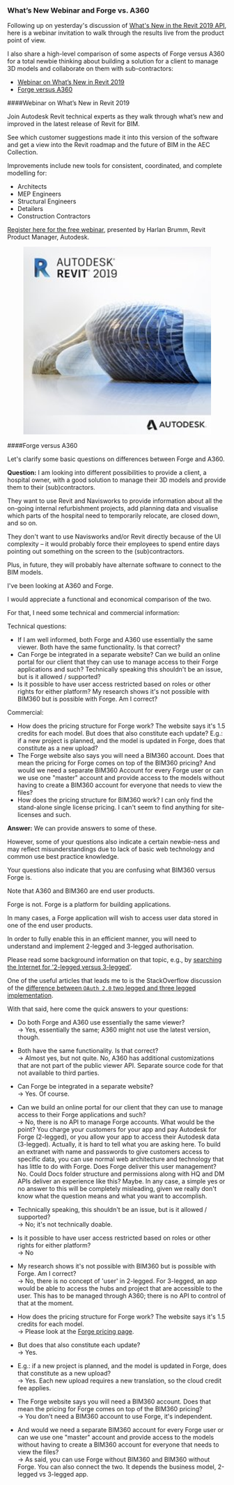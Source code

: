 <head>
<meta http-equiv="Content-Type" content="text/html; charset=utf-8">
<link rel="stylesheet" type="text/css" href="bc.css">
<!--
<script src="run_prettify.js" type="text/javascript"></script>
<script src="https://google-code-prettify.googlecode.com/svn/loader/run_prettify.js" type="text/javascript"></script>
-->
</head>

<!---

- https://www.autodesk.com/campaigns/whats-new-revit-2019-webinar
  /a/doc/revit/tbc/git/a/img/revit_2019.jpg
  Join Autodesk Revit experts for a Webinar on May 2nd to see what's new in #Revit 2019.
  Find out about the new features and functionalities for Architects, MEP Engineers, Structural Engineers and more.
  Register here https://autode.sk/2votIaM 

What’s New Webinar and Forge vs. A360 @AutodeskRevit #RevitAPI #bim #dynamobim @AutodeskForge #ForgeDevCon 

Following up on yesterday's discussion of <i>What's New in the Revit 2019 API</i>, here is a webinar invitation to walk through the results live from the product point of view.
I also share a high-level comparison of some aspects of Forge versus A360 for a total newbie thinking about building a solution for a client to manage 3D models and collaborate on them with sub-contractors
&ndash; Webinar on What’s New in Revit 2019
&ndash; Forge versus A360...

--->

### What’s New Webinar and Forge vs. A360

Following up on yesterday's discussion
of [What's New in the Revit 2019 API](http://thebuildingcoder.typepad.com/blog/2018/04/whats-new-in-the-revit-2019-api.html),
here is a webinar invitation to walk through the results live from the product point of view.

I also share a high-level comparison of some aspects of Forge versus A360 for a total newbie thinking about building a solution for a client to manage 3D models and collaborate on them with sub-contractors:

- [Webinar on What’s New in Revit 2019](#2) 
- [Forge versus A360](#3) 



####<a name="2"></a>Webinar on What’s New in Revit 2019

Join Autodesk Revit technical experts as they walk through what’s new and improved in the latest release of Revit for BIM.

See which customer suggestions made it into this version of the software and get a view into the Revit roadmap and the future of BIM in the AEC Collection.

Improvements include new tools for consistent, coordinated, and complete modelling for:

- Architects
- MEP Engineers
- Structural Engineers
- Detailers
- Construction Contractors

[Register here for the free webinar](https://www.autodesk.com/campaigns/whats-new-revit-2019-webinar), 
presented by Harlan Brumm, Revit Product Manager, Autodesk.
  
<center>
<img src="img/revit_2019.jpg" alt="Revit 2019" width="431"/>
</center>


####<a name="3"></a>Forge versus A360

Let's clarify some basic questions on differences between Forge and A360.

**Question:** I am looking into different possibilities to provide a client, a hospital owner, with a good solution to manage their 3D models and provide them to their (sub)contractors.

They want to use Revit and Navisworks to provide information about all the on-going internal refurbishment projects, add planning data and visualise which parts of the hospital need to temporarily relocate, are closed down, and so on.

They don't want to use Navisworks and/or Revit directly because of the UI complexity &ndash; it would probably force their employees to spend entire days pointing out something on the screen to the (sub)contractors. 

Plus, in future, they will probably have alternate software to connect to the BIM models.

I've been looking at A360 and Forge.

I would appreciate a functional and economical comparison of the two.

For that, I need some technical and commercial information:

Technical questions:

- If I am well informed, both Forge and A360 use essentially the same viewer. Both have the same functionality. Is that correct?
- Can Forge be integrated in a separate website? Can we build an online portal for our client that they can use to manage access to their Forge applications and such? Technically speaking this shouldn't be an issue, but is it allowed / supported?
- Is it possible to have user access restricted based on roles or other rights for either platform? My research shows it's not possible with BIM360 but is possible with Forge. Am I correct?

Commercial: 

- How does the pricing structure for Forge work? The website says it's 1.5 credits for each model. But does that also constitute each update? E.g.: if a new project is planned, and the model is updated in Forge, does that constitute as a new upload?
- The Forge website also says you will need a BIM360 account. Does that mean the pricing for Forge comes on top of the BIM360 pricing? And would we need a separate BIM360 Account for every Forge user or can we use one "master" account and provide access to the models without having to create a BIM360 account for everyone that needs to view the files?
- How does the pricing structure for BIM360 work? I can only find the stand-alone single license pricing. I can't seem to find anything for site-licenses and such.


**Answer:** We can provide answers to some of these.

However, some of your questions also indicate a certain newbie-ness and may reflect misunderstandings due to lack of basic web technology and common use best practice knowledge.

Your questions also indicate that you are confusing what BIM360 versus Forge is.

Note that A360 and BIM360 are end user products.

Forge is not. Forge is a platform for building applications.

In many cases, a Forge application will wish to access user data stored in one of the end user products.

In order to fully enable this in an efficient manner, you will need to understand and implement 2-legged and 3-legged authorisation.

Please read some background information on that topic, e.g.,
by [searching the Internet for '2-legged versus 3-legged'](https://duckduckgo.com/?q=2-legged+versus+3-legged).

One of the useful articles that leads me to is the StackOverflow discussion of
the [difference between `OAuth 2.0` two legged and three legged implementation](https://stackoverflow.com/questions/5593348/difference-between-oauth-2-0-two-legged-and-three-legged-implementation).

With that said, here come the quick answers to your questions:
 
- Do both Forge and A360 use essentially the same viewer?
<br/>&rarr; Yes, essentially the same; A360 might not use the latest version, though.

- Both have the same functionality. Is that correct? 
<br/>&rarr; Almost yes, but not quite.
No, A360 has additional customizations that are not part of the public viewer API.
Separate source code for that not available to third parties.

- Can Forge be integrated in a separate website?
<br/>&rarr; Yes. Of course.

- Can we build an online portal for our client that they can use to manage access to their Forge applications and such? 
<br/>&rarr; No, there is no API to manage Forge accounts.
What would be the point?
You charge your customers for your app and pay Autodesk for Forge (2-legged), or you allow your app to access their Autodesk data (3-legged).
Actually, it is hard to tell what you are asking here.
To build an extranet with name and passwords to give customers access to specific data, you can use normal web architecture and technology that has little to do with Forge.
Does Forge deliver this user management? No.
Could Docs folder structure and permissions along with HQ and DM APIs deliver an experience like this?  Maybe.
In any case, a simple yes or no answer to this will be completely misleading, given we really don't know what the question means and what you want to accomplish.
 
- Technically speaking, this shouldn't be an issue, but is it allowed / supported?
<br/>&rarr; No; it's not technically doable.

- Is it possible to have user access restricted based on roles or other rights for either platform? 
<br/>&rarr; No

- My research shows it's not possible with BIM360 but is possible with Forge. Am I correct?
<br/>&rarr; No, there is no concept of 'user' in 2-legged.
For 3-legged, an app would be able to access the hubs and project that are accessible to the user.
This has to be managed through A360; there is no API to control of that at the moment. 

- How does the pricing structure for Forge work? The website says it's 1.5 credits for each model.
<br/>&rarr; Please look at the [Forge pricing page](https://forge.autodesk.com/pricing).

- But does that also constitute each update?
<br/>&rarr; Yes.

- E.g.: if a new project is planned, and the model is updated in Forge, does that constitute as a new upload?
<br/>&rarr; Yes. Each new upload requires a new translation, so the cloud credit fee applies.

- The Forge website says you will need a BIM360 account. Does that mean the pricing for Forge comes on top of the BIM360 pricing? 
<br/>&rarr; You don't need a BIM360 account to use Forge, it's independent.

- And would we need a separate BIM360 account for every Forge user or can we use one "master" account and provide access to the models without having to create a BIM360 account for everyone that needs to view the files?
<br/>&rarr; As said, you can use Forge without BIM360 and BIM360 without Forge. You can also connect the two.
It depends the business model, 2-legged vs 3-legged app.

